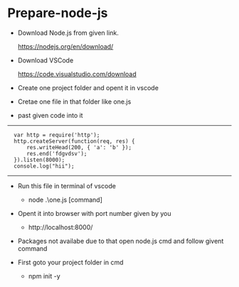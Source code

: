 # Prepare-node-js

- Download Node.js from given link.
  
  https://nodejs.org/en/download/

- Download VSCode

  https://code.visualstudio.com/download

- Create one project folder and opent it in vscode
- Cretae one file in that folder like one.js
- past given code into it 
***
      var http = require('http');
      http.createServer(function(req, res) {
          res.writeHead(200, { 'a': 'b' });
          res.end('fdgvdsv');
      }).listen(8000);
      console.log("hii");
***
- Run this file in terminal of vscode
  - node .\one.js [command]
- Opent it into browser with port number given by you
  - http://localhost:8000/
  
- Packages not availabe due to that open node.js cmd and follow givent command
- First goto your project folder in cmd
    - npm init -y
